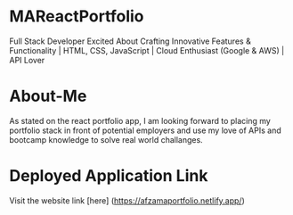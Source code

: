 # MAReactPortfolio
Full Stack Developer Excited About Crafting Innovative Features &amp; Functionality | HTML, CSS, JavaScript | Cloud Enthusiast (Google &amp; AWS) | API Lover

# About-Me
As stated on the react portfolio app, I am looking forward to placing my portfolio stack in front of potential employers and use my love of APIs and bootcamp knowledge to solve real world challanges.

# Deployed Application Link
Visit the website link [here] (https://afzamaportfolio.netlify.app/)
